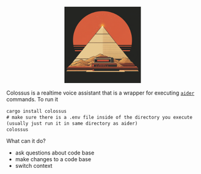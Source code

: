 
<p align="center">
  <img src="pyramid.png" width="200" />
</p>

Colossus is a realtime voice assistant that is a wrapper for executing [`aider`](https://https://aider.chat/) commands.  To run it

```
cargo install colossus
# make sure there is a .env file inside of the directory you execute (usually just run it in same directory as aider)
colossus
```

What can it do?
* ask questions about code base
* make changes to a code base
* switch context
